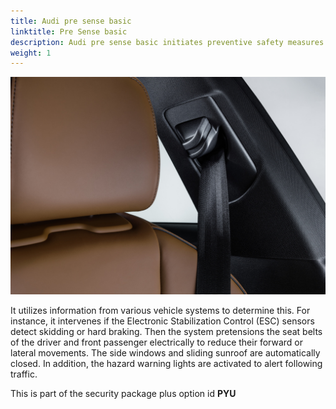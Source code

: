 ```yaml
---
title: Audi pre sense basic
linktitle: Pre Sense basic
description: Audi pre sense basic initiates preventive safety measures for occupants as soon as it recognizes a critical driving state.
weight: 1
---
```


![Audi pre sense basic](presensebasic.jpg "As soon as Audi pre sense basic recognizes a critical driving state, the system pretensions the seat belts of the driver and front passenger electrically." )

 It utilizes information from various vehicle systems to determine this. For instance, it intervenes if the Electronic Stabilization Control (ESC) sensors detect skidding or hard braking. Then the system pretensions the seat belts of the driver and front passenger electrically to reduce their forward or lateral movements. The side windows and sliding sunroof are automatically closed. In addition, the hazard warning lights are activated to alert following traffic.

This is part of the security package plus option id **PYU**